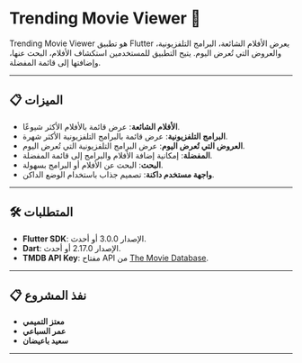 # Trending Movie Viewer 🎥

Trending Movie Viewer هو تطبيق Flutter يعرض الأفلام الشائعة، البرامج التلفزيونية، والعروض التي تُعرض اليوم. يتيح التطبيق للمستخدمين استكشاف الأفلام، البحث عنها، وإضافتها إلى قائمة المفضلة.

---

## 📋 الميزات

- **الأفلام الشائعة**: عرض قائمة بالأفلام الأكثر شيوعًا.
- **البرامج التلفزيونية**: عرض قائمة بالبرامج التلفزيونية الأكثر شهرة.
- **العروض التي تُعرض اليوم**: عرض البرامج التلفزيونية التي تُعرض اليوم.
- **المفضلة**: إمكانية إضافة الأفلام والبرامج إلى قائمة المفضلة.
- **البحث**: البحث عن الأفلام أو البرامج بسهولة.
- **واجهة مستخدم داكنة**: تصميم جذاب باستخدام الوضع الداكن.

---

## 🛠️ المتطلبات

- **Flutter SDK**: الإصدار 3.0.0 أو أحدث.
- **Dart**: الإصدار 2.17.0 أو أحدث.
- **TMDB API Key**: مفتاح API من [The Movie Database](https://www.themoviedb.org/).

---

## 📋 نفذ المشروع

- **معتز التميمي**
- **عمر السباعي**
- **سعيد باعيضان**

---
   
